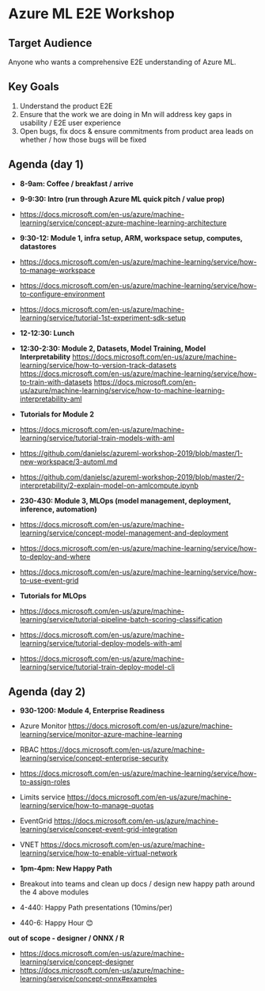 # Azure ML E2E Workshop

## Target Audience
Anyone who wants a comprehensive E2E understanding of Azure ML.

## Key Goals
1.	Understand the product E2E
2.	Ensure that the work we are doing in Mn will address key gaps in usability / E2E user experience
3.	Open bugs, fix docs & ensure commitments from product area leads on whether / how those bugs will be fixed

## Agenda (day 1)
- **8-9am: Coffee / breakfast / arrive**
- **9-9:30: Intro (run through Azure ML quick pitch / value prop)** 
- https://docs.microsoft.com/en-us/azure/machine-learning/service/concept-azure-machine-learning-architecture

- **9:30-12: Module 1, infra setup, ARM, workspace setup, computes, datastores**
- https://docs.microsoft.com/en-us/azure/machine-learning/service/how-to-manage-workspace
- https://docs.microsoft.com/en-us/azure/machine-learning/service/how-to-configure-environment
- https://docs.microsoft.com/en-us/azure/machine-learning/service/tutorial-1st-experiment-sdk-setup

- **12-12:30: Lunch**

- **12:30-2:30: Module 2, Datasets, Model Training, Model Interpretability**
https://docs.microsoft.com/en-us/azure/machine-learning/service/how-to-version-track-datasets
https://docs.microsoft.com/en-us/azure/machine-learning/service/how-to-train-with-datasets
https://docs.microsoft.com/en-us/azure/machine-learning/service/how-to-machine-learning-interpretability-aml

- **Tutorials for Module 2**
- https://docs.microsoft.com/en-us/azure/machine-learning/service/tutorial-train-models-with-aml
- https://github.com/danielsc/azureml-workshop-2019/blob/master/1-new-workspace/3-automl.md
- https://github.com/danielsc/azureml-workshop-2019/blob/master/2-interpretability/2-explain-model-on-amlcompute.ipynb

- **230-430: Module 3, MLOps (model management, deployment, inference, automation)**
- https://docs.microsoft.com/en-us/azure/machine-learning/service/concept-model-management-and-deployment
- https://docs.microsoft.com/en-us/azure/machine-learning/service/how-to-deploy-and-where
- https://docs.microsoft.com/en-us/azure/machine-learning/service/how-to-use-event-grid

- **Tutorials for MLOps**
- https://docs.microsoft.com/en-us/azure/machine-learning/service/tutorial-pipeline-batch-scoring-classification
- https://docs.microsoft.com/en-us/azure/machine-learning/service/tutorial-deploy-models-with-aml
- https://docs.microsoft.com/en-us/azure/machine-learning/service/tutorial-train-deploy-model-cli

## Agenda (day 2)
- **930-1200: Module 4, Enterprise Readiness**
- Azure Monitor https://docs.microsoft.com/en-us/azure/machine-learning/service/monitor-azure-machine-learning
- RBAC https://docs.microsoft.com/en-us/azure/machine-learning/service/concept-enterprise-security
- https://docs.microsoft.com/en-us/azure/machine-learning/service/how-to-assign-roles
- Limits service https://docs.microsoft.com/en-us/azure/machine-learning/service/how-to-manage-quotas
- EventGrid https://docs.microsoft.com/en-us/azure/machine-learning/service/concept-event-grid-integration
- VNET https://docs.microsoft.com/en-us/azure/machine-learning/service/how-to-enable-virtual-network

- **1pm-4pm: New Happy Path**
- Breakout into teams and clean up docs / design new happy path around the 4 above modules
- 4-440: Happy Path presentations (10mins/per)
- 440-6: Happy Hour 😊

**out of scope - designer / ONNX / R**
- https://docs.microsoft.com/en-us/azure/machine-learning/service/concept-designer
- https://docs.microsoft.com/en-us/azure/machine-learning/service/concept-onnx#examples
